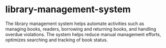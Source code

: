 # library-management-system
The library management system helps automate activities such as managing books, readers, borrowing and returning books, and handling overdue violations. The system helps reduce manual management efforts, optimizes searching and tracking of book status.
